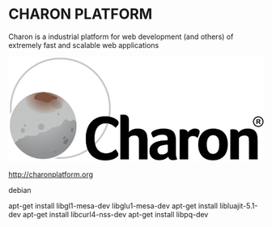 # CHARON PLATFORM

Charon is a industrial platform for web development (and others) of extremely fast and scalable web applications

![Charon image](images/logo2.jpg)

http://charonplatform.org

debian

apt-get install libgl1-mesa-dev libglu1-mesa-dev
apt-get install libluajit-5.1-dev
apt-get install libcurl4-nss-dev
apt-get install libpq-dev
